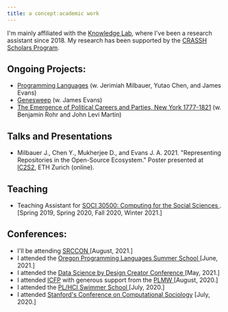 ```yaml
---
title: a concept:academic work
---
```


I'm mainly affiliated with the <a href="https://www.knowledgelab.org/people/detail/deblina_mukherjee/" target="_blank">Knowledge Lab</a>, where I've been a research assistant since 2018. My research has been supported by the <a href="https://ccrf.uchicago.edu/undergraduate-research/crassh-research-scholars" target="_blank">CRASSH Scholars Program</a>. 

## Ongoing Projects: 

- <a href="https://www.knowledgelab.org/funding_opportunities/postdoctoral_position_in_how_programming_languages_shape_thought/" target="_blank">Programming Languages</a> (w. Jerimiah Milbauer, Yutao Chen, and James Evans)
- <a href="https://en.wikipedia.org/wiki/GeneSweep" target="_blank">Genesweep</a> (w. James Evans)
- <a href="https://www.nsf.gov/awardsearch/showAward?AWD_ID=2001930" target="_blank">The Emergence of Political Careers and Parties, New York 1777-1821</a> (w. Benjamin Rohr and John Levi Martin)

## Talks and Presentations 

- Milbauer J., Chen Y., Mukherjee D., and Evans J. A. 2021. "Representing Repositories in the Open-Source Ecosystem." Poster presented at <a href="https://ic2s2-2021.ethz.ch/" target="_blank">IC2S2</a>, ETH Zurich (online). 

## Teaching 

- Teaching Assistant for <a href="https://cfss.uchicago.edu/" target="_blank"> SOCI 30500: Computing for the Social Sciences </a>. [Spring 2019, Spring 2020, Fall 2020, Winter 2021.]

## Conferences: 

- I'll be attending <a href ="https://srccon.org/" target = "_blank"> SRCCON </a> [August, 2021.]
- I attended the <a href="https://www.cs.uoregon.edu/research/summerschool/summer21/index.php" target = "_blank"> Oregon Programming Languages Summer School </a> [June, 2021.]
- I attended the <a href="http://datasciencebydesign.org/events#C4" target = "_blank"> Data Science by Design Creator Conference </a> [May, 2021.]
- I attended <a href ="https://icfp20.sigplan.org/venue/icfp-2020-venue" target = "_blank"> ICFP</a> with generous support from the <a href = "https://icfp20.sigplan.org/home/PLMW-icfp-2020?track=PLMW%20%40%20ICFP%20" target = "_blank"> PLMW </a> [August, 2020.]
- I attended the <a href="https://shriram.github.io/pl-hci-school-2020/" target = "_blank"> PL/HCI Swimmer School </a> [July, 2020.]
- I attended <a href="https://iriss.stanford.edu/css/conferences/2020-conference-computational-sociology" target="_blank">Stanford's Conference on Computational Sociology</a> [July, 2020.]